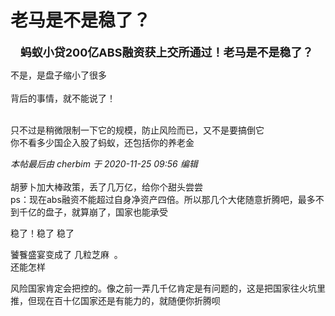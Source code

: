 # 老马是不是稳了？


&nbsp; &nbsp; <strong><font size="4">蚂蚁小贷200亿ABS融资获上交所通过！老马是不是稳了？</font></strong>

不是，是盘子缩小了很多<br />
<br />
背后的事情，就不能说了！<br />
<br />
<img src="static/image/smiley/default/lol.gif" smilieid="12" border="0" alt="" /><img src="static/image/smiley/default/lol.gif" smilieid="12" border="0" alt="" /><img src="static/image/smiley/default/lol.gif" smilieid="12" border="0" alt="" />

<img src="static/image/smiley/yct/022.gif" smilieid="42" border="0" alt="" />只不过是稍微限制一下它的规模，防止风险而已，又不是要搞倒它<br />
你不看多少国企入股了蚂蚁，还包括你的养老金

<i class="pstatus"> 本帖最后由 cherbim 于 2020-11-25 09:56 编辑 </i><br />
<br />
胡萝卜加大棒政策，丢了几万亿，给你个甜头尝尝<br />
ps：现在abs融资不能超过自身净资产四倍。所以那几个大佬随意折腾吧，最多不到千亿的盘子，就算崩了，国家也能承受

稳了！稳了 稳了

饕餮盛宴变成了 几粒芝麻&nbsp;&nbsp;。<br />
还能怎样

风险国家肯定会把控的。像之前一弄几千亿肯定是有问题的，这是把国家往火坑里推，但现在百十亿国家还是有能力的，就随便你折腾呗
